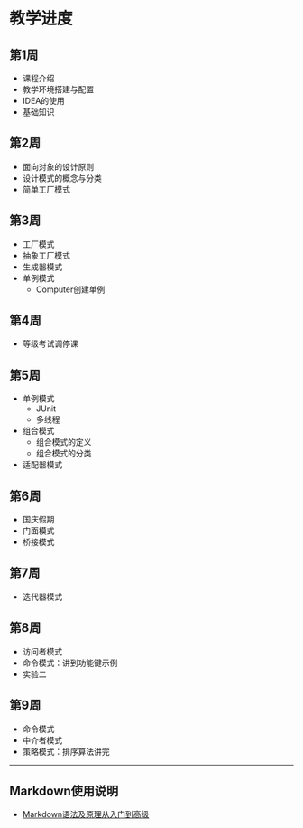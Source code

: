 # 教学进度

## 第1周

- 课程介绍
- 教学环境搭建与配置
- IDEA的使用
- 基础知识

## 第2周

- 面向对象的设计原则
- 设计模式的概念与分类
- 简单工厂模式

## 第3周

- 工厂模式
- 抽象工厂模式
- 生成器模式
- 单例模式
  - Computer创建单例

## 第4周

- 等级考试调停课

## 第5周

- 单例模式
  - JUnit
  - 多线程
- 组合模式
  - 组合模式的定义
  - 组合模式的分类
- 适配器模式

## 第6周

* 国庆假期
* 门面模式
* 桥接模式

## 第7周

- 迭代器模式

## 第8周

- 访问者模式
- 命令模式：讲到功能键示例
- 实验二

## 第9周

- 命令模式
- 中介者模式
- 策略模式：排序算法讲完

---

## Markdown使用说明

- [Markdown语法及原理从入门到高级](https://www.zhihu.com/tardis/bd/art/99319314)
